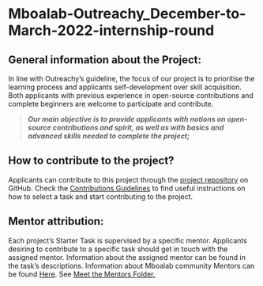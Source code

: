 # Mboalab-Outreachy_December-to-March-2022-internship-round
## General information about the Project:

In line with Outreachy’s guideline, the focus of our project is to prioritise the learning process and applicants self-development over skill acquisition. 
Both applicants with previous experience in open-source contributions and complete beginners are welcome to participate and contribute. 

>**_Our main objective is to provide applicants with notions on open-source contributions and spirit, as well as with basics and advanced skills needed to complete the project;_**

## How to contribute to the project?
Applicants can contribute to this project through the [project repository](https://github.com/Mboalab/Mboalab-Outreachy_December-to-March-2022-internship-round) on GitHub. 
Check the [Contributions Guidelines](https://github.com/Mboalab/Mboalab-Outreachy_December-to-March-2022-internship-round/blob/main/Project%E2%80%99s%20Contribution%20Information/Guidelines%20on%20how%20to%20contribute.md) to find useful instructions on how to select a task and start contributing to the project.

## Mentor attribution: 
Each project’s Starter Task is supervised by a specific mentor. Applicants desiring to contribute to a specific task should get in touch with the assigned mentor. 
Information about the assigned mentor can be found in the task’s descriptions.
Information about Mboalab community Mentors can be found [Here](https://github.com/Mboalab/Mboalab-Outreachy_December-to-March-2022-internship-round/blob/62308510703180930f58356464ea256f13ec01ec/Meet%20the%20Mentors/Mboalab%20Community%20Mentors.md). See [Meet the Mentors Folder.](https://github.com/Mboalab/Mboalab-Outreachy_December-to-March-2022-internship-round/tree/main/Meet%20the%20Mentors)
